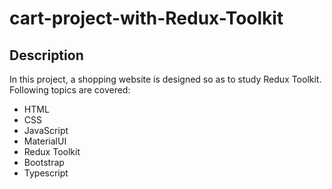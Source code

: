 # cart-project-with-Redux-Toolkit
## Description
In this project, a shopping website is designed so as to study Redux Toolkit. Following topics are covered:
- HTML
- CSS
- JavaScript
- MaterialUI
- Redux Toolkit
- Bootstrap
- Typescript
